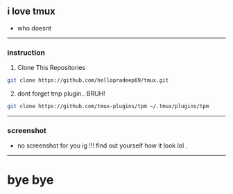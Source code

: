 ## i love tmux 
- who doesnt 
----------
### instruction

1. Clone This Repositories 
```bash
git clone https://github.com/hellopradeep69/tmux.git
```

2. dont forget tmp plugin.. BRUH!
```bash
git clone https://github.com/tmux-plugins/tpm ~/.tmux/plugins/tpm
```

----------
### screenshot 
- no screenshot for you ig !!! find out yourself how it look lol .
----------

# bye bye

